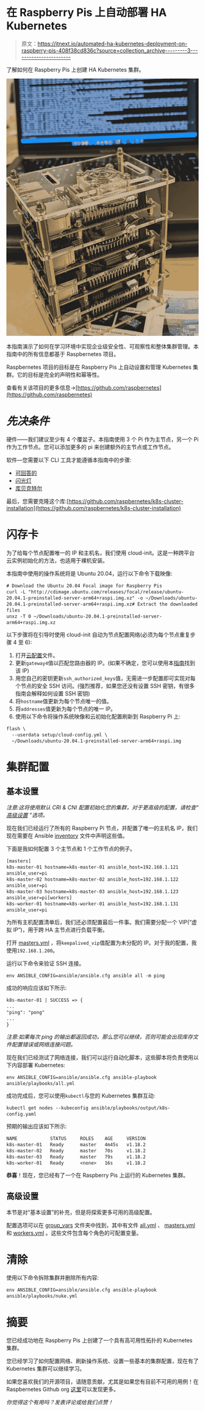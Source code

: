 # 在 Raspberry Pis 上自动部署 HA Kubernetes

> 原文：<https://itnext.io/automated-ha-kubernetes-deployment-on-raspberry-pis-408f38cd836c?source=collection_archive---------3----------------------->

了解如何在 Raspberry Pis 上创建 HA Kubernetes 集群。

![](img/4d27cd98eaefaf766f0c5fc09f0a53fa.png)

本指南演示了如何在学习环境中实现企业级安全性、可观察性和整体集群管理。本指南中的所有信息都基于 Raspbernetes 项目。

Raspbernetes 项目的目标是在 Raspberry Pis 上自动设置和管理 Kubernetes 集群。它的目标是完全的声明性和幂等性。

查看有关该项目的更多信息→[https://github.com/raspbernetes](https://github.com/raspbernetes)

# *先决条件*

硬件——我们建议至少有 4 个覆盆子。本指南使用 3 个 Pi 作为主节点，另一个 Pi 作为工作节点。您可以添加更多的 pi 来创建额外的主节点或工作节点。

软件—您需要以下 CLI 工具才能遵循本指南中的步骤:

*   [可回答的](https://docs.ansible.com/ansible/latest/installation_guide/intro_installation.html)
*   [闪光灯](https://github.com/hypriot/flash#installation)
*   [库贝克特尔](https://kubernetes.io/docs/tasks/tools/install-kubectl/)

最后，您需要克隆这个库:[https://github.com/raspbernetes/k8s-cluster-installation](https://github.com/raspbernetes/k8s-cluster-installation)

# 闪存卡

为了给每个节点配置唯一的 IP 和主机名，我们使用 cloud-init。这是一种跨平台云实例初始化的方法，也适用于裸机安装。

本指南中使用的操作系统将是 Ubuntu 20.04，运行以下命令下载映像:

```
# Download the Ubuntu 20.04 Focal image for Raspberry Pis
curl -L "http://cdimage.ubuntu.com/releases/focal/release/ubuntu-  20.04.1-preinstalled-server-arm64+raspi.img.xz" -o ~/Downloads/ubuntu-20.04.1-preinstalled-server-arm64+raspi.img.xz# Extract the downloaded files
unxz -T 0 ~/Downloads/ubuntu-20.04.1-preinstalled-server-arm64+raspi.img.xz
```

以下步骤将在引导时使用 cloud-init 自动为节点配置网络(必须为每个节点重复步骤 4 至 6):

1.  打开[云配置](https://github.com/raspbernetes/k8s-cluster-installation/blob/master/setup/cloud-config.yml)文件。
2.  更新`gateway4`值以匹配您路由器的 IP。(如果不确定，您可以使用本[指南](https://www.howtogeek.com/233952/how-to-find-your-routers-ip-address-on-any-computer-smartphone-or-tablet/#:~:text=Find%20Your%20Router's%20IP%20Address%20in%20Mac%20OS%20X&text=Select%20your%20network%20connection%E2%80%94for,listed%20simply%20as%20%E2%80%9CRouter.%E2%80%9D)找到该 IP)
3.  用您自己的密钥更新`ssh_authorized_keys`值，无需进一步配置即可实现对每个节点的安全 SSH 访问。(强烈推荐，如果您还没有设置 SSH 密钥，有很多指南会解释如何设置 SSH 密钥)
4.  将`hostname`值更新为每个节点唯一的值。
5.  将`addresses`值更新为每个节点的唯一 IP。
6.  使用以下命令将操作系统映像和云初始化配置刷新到 Raspberry Pi 上:

```
flash \
  --userdata setup/cloud-config.yml \
  ~/Downloads/ubuntu-20.04.1-preinstalled-server-arm64+raspi.img
```

# 集群配置

## 基本设置

*注意:这将使用默认 CRI & CNI 配置初始化您的集群，对于更高级的配置，请检查“* [*高级设置*](#14fe) *”选项。*

现在我们已经运行了所有的 Raspberry Pi 节点，并配置了唯一的主机名 IP，我们现在需要在 Ansible [inventory](https://github.com/raspbernetes/k8s-cluster-installation/blob/master/ansible/inventory) 文件中声明这些值。

下面是我如何配置 3 个主节点和 1 个工作节点的例子。

```
[masters]
k8s-master-01 hostname=k8s-master-01 ansible_host=192.168.1.121 ansible_user=pi
k8s-master-02 hostname=k8s-master-02 ansible_host=192.168.1.122 ansible_user=pi
k8s-master-03 hostname=k8s-master-03 ansible_host=192.168.1.123 ansible_user=pi[workers]
k8s-worker-01 hostname=k8s-worker-01 ansible_host=192.168.1.131 ansible_user=pi
```

为所有主机配置清单后，我们还必须配置最后一件事。我们需要分配一个 VIP(“虚拟 IP”)，用于跨 HA 主节点进行负载平衡。

打开 [masters.yml](https://github.com/raspbernetes/k8s-cluster-installation/blob/master/ansible/group_vars/masters.yml) ，将`keepalived_vip`值配置为未分配的 IP。对于我的配置，我使用`192.168.1.200`。

运行以下命令来验证 SSH 连接。

```
env ANSIBLE_CONFIG=ansible/ansible.cfg ansible all -m ping
```

成功的响应应该如下所示:

```
k8s-master-01 | SUCCESS => {
...
"ping": "pong"
...
}
```

*注意:如果每次 ping 的输出都返回成功，那么您可以继续，否则可能会出现库存文件配置错误或网络连接问题。*

现在我们已经测试了网络连接，我们可以运行自动化脚本，这些脚本将负责使用以下内容部署 Kubernetes:

```
env ANSIBLE_CONFIG=ansible/ansible.cfg ansible-playbook ansible/playbooks/all.yml
```

成功完成后，您可以使用`kubectl`与您的 Kubernetes 集群互动:

```
kubectl get nodes --kubeconfig ansible/playbooks/output/k8s-config.yaml
```

预期的输出应该如下所示:

```
NAME            STATUS     ROLES    AGE     VERSION
k8s-master-01   Ready      master   4m45s   v1.18.2
k8s-master-02   Ready      master   70s     v1.18.2
k8s-master-03   Ready      master   79s     v1.18.2
k8s-worker-01   Ready      <none>   16s     v1.18.2
```

**恭喜**！现在，您已经有了一个在 Raspberry Pis 上运行的 Kubernetes 集群。

## 高级设置

本节是对“基本设置”的补充，但是将探索更多可用的高级配置。

配置选项可以在 [group_vars](https://github.com/raspbernetes/k8s-cluster-installation/blob/master/ansible/group_vars) 文件夹中找到，其中有文件 [all.yml](https://github.com/raspbernetes/k8s-cluster-installation/blob/master/ansible/group_vars/all.yml) 、 [masters.yml](https://github.com/raspbernetes/k8s-cluster-installation/blob/master/ansible/group_vars/masters.yml) 和 [workers.yml](https://github.com/raspbernetes/k8s-cluster-installation/blob/master/ansible/group_vars/workers.yml) 。这些文件包含每个角色的可配置变量。

# 清除

使用以下命令拆除集群并删除所有内容:

```
env ANSIBLE_CONFIG=ansible/ansible.cfg ansible-playbook ansible/playbooks/nuke.yml
```

# 摘要

您已经成功地在 Raspberry Pis 上创建了一个具有高可用性拓扑的 Kubernetes 集群。

您已经学习了如何配置网络、刷新操作系统、设置一些基本的集群配置，现在有了 Kubernetes 集群可以继续学习。

如果您喜欢我们的开源项目，请随意贡献，尤其是如果您有目前不可用的用例！在 Raspbernetes Github org [这里](https://github.com/raspbernetes)可以发现更多。

*你觉得这个有用吗？发表评论或给我们点赞！*